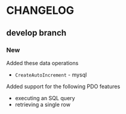 # CHANGELOG

## develop branch

### New

Added these data operations

- `CreateAutoIncrement` - mysql

Added support for the following PDO features

- executing an SQL query
- retrieving a single row
